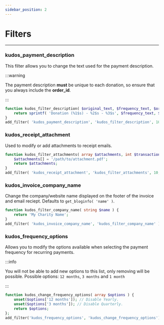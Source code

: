 ```yaml
---
sidebar_position: 2
---
```


# Filters

---

### kudos_payment_description

This filter allows you to change the text used for the payment description.

:::warning

The payment description **must** be unique to each donation, so ensure that you always include the **order_id**.

:::


```php title="functions.php"
function kudos_filter_description( $original_text, $frequency_text, $order_id, $campaign_name ) {
    return sprintf( 'Donation (%1$s) - %2$s - %3$s', $frequency_text, $campaign_name, $order_id );
}
add_filter( 'kudos_payment_description', 'kudos_filter_description', 10, 4 );
```

### kudos_receipt_attachment

Used to modify or add attachments to receipt emails.

```php title="functions.php"
function kudos_filter_attachments( array $attachments, int $transaction_id ) {
    $attachments[] = '/path/to/attachment.pdf';
    return $attachments;
}
add_filter( 'kudos_receipt_attachment', 'kudos_filter_attachments', 10, 2 );
```

### kudos_invoice_company_name

Change the company/website name displayed on the footer of the invoice and email reciept. Defaults to `get_bloginfo( 'name' )`.

```php title="functions.php"
function kudos_filter_company_name( string $name ) {
    return 'My Charity Name';
}
add_filter( 'kudos_invoice_company_name', 'kudos_filter_company_name' );
```
### kudos_frequency_options

Allows you to modify the options available when selecting the payment frequency for recurring payments.

:::info

You will not be able to add new options to this list, only removing will be possible. Possible options: `12 months`, `3 months` and `1 month`

:::

```php title="functions.php"
function kudos_change_frequency_options( array $options ) {
    unset($options['12 months']); // Disable Yearly.
    unset($options['3 months']); // Disable Quarterly.
    return $options;
};
add_filter('kudos_frequency_options', 'kudos_change_frequency_options');
```